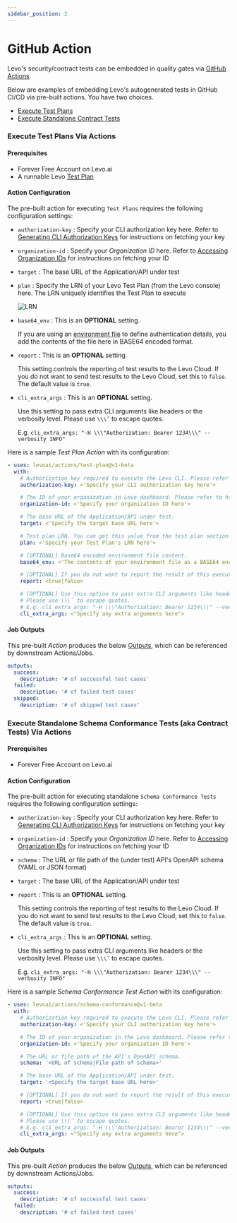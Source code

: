 ```yaml
---
sidebar_position: 2
---
```


# GitHub Action
Levo's security/contract tests can be embedded in quality gates via [GitHub Actions](https://docs.github.com/en/actions).

Below are examples of embedding Levo's autogenerated tests in GitHub CI/CD via pre-built actions. You have two choices.
- [Execute Test Plans](#execute-test-plans-via-actions)
- [Execute Standalone Contract Tests](#execute-standalone-schema-conformance-tests-aka-contract-tests-via-actions)


### Execute Test Plans Via Actions

#### Prerequisites
- Forever Free Account on Levo.ai
- A runnable Levo [Test Plan](/guides/security-testing/concepts/test-plans)

#### Action Configuration

The pre-built action for executing `Test Plans` requires the following configuration settings:

- `authorization-key` : Specify your CLI authorization key here. Refer to [Generating CLI Authorization Keys](/integrations/common-tasks.md#generating-cli-authorization-keys) for instructions on fetching your key

- `organization-id` : Specify your *Organization ID* here. Refer to [Accessing Organization IDs](/integrations/common-tasks.md#accessing-organization-ids) for instructions on fetching your ID

- `target` : The base URL of the Application/API under test

- `plan` : Specify the LRN of your Levo Test Plan (from the Levo console) here. The LRN uniquely identifies the Test Plan to execute

  ![LRN](../assets/test-plan-lrn.png)

- `base64_env` : This is an **OPTIONAL** setting.

  If you are using an [environment file](/guides/security-testing/test-your-app/test-app-security/data-driven/configure-env-yml) to define authentication details, you add the contents of the file here in BASE64 encoded format.

- `report` : This is an **OPTIONAL** setting.

  This setting controls the reporting of test results to the Levo Cloud. If you do not want to send test results to the Levo Cloud, set this to `false`. The default value is `true`.

- `cli_extra_args` : This is an **OPTIONAL** setting.

  Use this setting to pass extra CLI arguments like headers or the verbosity level. Please use `\\\˝` to escape quotes.

  E.g. `cli_extra_args: "-H \\\"Authorization: Bearer 1234\\\" --verbosity INFO"`

Here is a sample *Test Plan Action* with its configuration:

```YAML
- uses: levoai/actions/test-plan@v1-beta
  with:
    # Authorization key required to execute the Levo CLI. Please refer to https://app.levo.ai/settings/keys to get your authorization key.
    authorization-key: <'Specify your CLI authorization key here'>

    # The ID of your organization in Levo dashboard. Please refer to https://app.levo.ai/settings/organization to get your organization id.
    organization-id: <'Specify your organization ID here'>

    # The base URL of the Application/API under test.
    target: <'Specify the target base URL here'>

    # Test plan LRN. You can get this value from the test plan section in the Levo SaaS console.
    plan: <'Specify your Test Plan's LRN here'>

    # [OPTIONAL] Base64 encoded environment file content.
    base64_env: <'The contents of your environment file as a BASE64 encoded string here'>

    # [OPTIONAL] If you do not want to report the result of this execution to the Levo cloud, set this value to false. Default: true.
    report: <true|false>

    # [OPTIONAL] Use this option to pass extra CLI arguments like headers or verbosity.
    # Please use \\\˝ to escape quotes.
    # E.g. cli_extra_args: "-H \\\"Authorization: Bearer 1234\\\" --verbosity INFO"
    cli_extra_args: <"Specify any extra arguments here">
```

#### Job Outputs
This pre-built *Action* produces the below [Outputs](https://docs.github.com/en/actions/using-jobs/defining-outputs-for-jobs), which can be referenced by downstream Actions/Jobs.

```YAML
outputs:
  success:
    description: '# of successful test cases'
  failed:
    description: '# of failed test cases'
  skipped:
    description: '# of skipped test cases'
```


### Execute Standalone Schema Conformance Tests (aka Contract Tests) Via Actions

#### Prerequisites
- Forever Free Account on Levo.ai

#### Action Configuration

The pre-built action for executing standalone `Schema Conformance Tests` requires the following configuration settings:

- `authorization-key` : Specify your CLI authorization key here. Refer to [Generating CLI Authorization Keys](/integrations/common-tasks.md#generating-cli-authorization-keys) for instructions on fetching your key

- `organization-id` : Specify your *Organization ID* here. Refer to [Accessing Organization IDs](/integrations/common-tasks.md#accessing-organization-ids) for instructions on fetching your ID

- `schema` : The URL or file path of the (under test) API's OpenAPI schema (YAML or JSON format)

- `target` : The base URL of the Application/API under test

- `report` : This is an **OPTIONAL** setting.

  This setting controls the reporting of test results to the Levo Cloud. If you do not want to send test results to the Levo Cloud, set this to `false`. The default value is `true`.

- `cli_extra_args` : This is an **OPTIONAL** setting.

  Use this setting to pass extra CLI arguments like headers or the verbosity level. Please use `\\\˝` to escape quotes.

  E.g. `cli_extra_args: "-H \\\"Authorization: Bearer 1234\\\" --verbosity INFO"`

Here is a sample *Schema Conformance Test Action* with its configuration:

```YAML
- uses: levoai/actions/schema-conformance@v1-beta
  with:
    # Authorization key required to execute the Levo CLI. Please refer to https://app.levo.ai/settings/keys to get your authorization key.
    authorization-key: <'Specify your CLI authorization key here'>

    # The ID of your organization in the Levo dashboard. Please refer to https://app.levo.ai/settings/organization to get your organization id.
    organization-id: <'Specify your organization ID here'>

    # The URL or file path of the API's OpenAPI schema.
    schema: '<URL of schema|File path of schema>'

    # The base URL of the Application/API under test.
    target: '<Specify the target base URL here>'

    # [OPTIONAL] If you do not want to report the result of this execution to the Levo cloud, set this value to false. Default: true.
    report: <true|false>

    # [OPTIONAL] Use this option to pass extra CLI arguments like headers or verbosity.
    # Please use \\\˝ to escape quotes.
    # E.g. cli_extra_args: "-H \\\"Authorization: Bearer 1234\\\" --verbosity INFO"
    cli_extra_args: <"Specify any extra arguments here">
```

#### Job Outputs
This pre-built *Action* produces the below [Outputs](https://docs.github.com/en/actions/using-jobs/defining-outputs-for-jobs), which can be referenced by downstream Actions/Jobs.

```YAML
outputs:
  success:
    description: '# of successful test cases'
  failed:
    description: '# of failed test cases'
```
